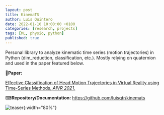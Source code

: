 ```yaml
---
layout: post
title: KinemaTS
author: Luis Quintero
date: 2022-01-10 10:00:00 +0100
categories: [research, projects]
tags: [ML, physio, python]
published: true
---
```


Personal library to analyze kinematic time series (motion trajectories) in Python (dim_reduction, classification, etc.). Mostly relying on quaternion and used in the paper featured below.

📃**Paper:** 

[Effective Classification of Head Motion Trajectories in Virtual Reality using Time-Series Methods, *AIVR 2021*.](https://doi.org/10.1109/AIVR52153.2021.00015)

⌨**Repository/Documentation:** <https://github.com/luisqtr/kinemats>


![teaser]({{site.baseurl}}/assets/img/portfolio/KinemaTS/head-mov.jpg){:width="80%"}